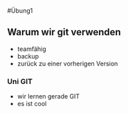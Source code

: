 #Übung1

## Warum wir git verwenden

* teamfähig
* backup
* zurück zu einer vorherigen Version

### Uni GIT

* wir lernen gerade GIT 
* es ist cool